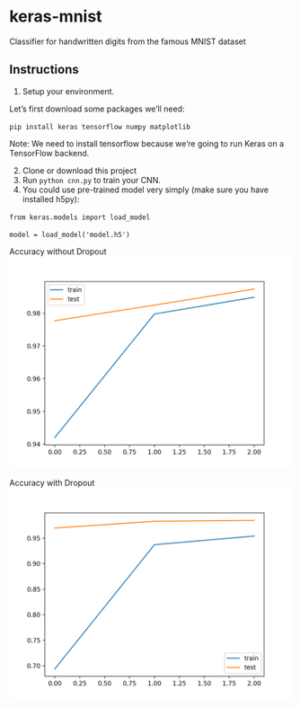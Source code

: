 # keras-mnist

Classifier for handwritten digits from the famous MNIST dataset

## Instructions

1. Setup your environment.

Let’s first download some packages we’ll need:

``pip install keras tensorflow numpy matplotlib``

Note: We need to install tensorflow because we’re going to run Keras on a TensorFlow backend.

2. Clone or download this project
3. Run ``python cnn.py`` to train your CNN.
5. You could use pre-trained model very simply (make sure you have installed h5py):

``from keras.models import load_model``

``model = load_model('model.h5')``

Accuracy without Dropout
![without_drop](https://github.com/Dartrisen/keras-mnist/blob/master/without_drop.png)

Accuracy with Dropout
![with_drop](https://github.com/Dartrisen/keras-mnist/blob/master/with_drop.png)
